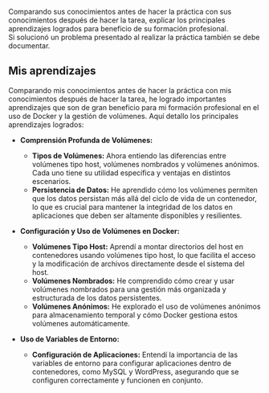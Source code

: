 Comparando sus conocimientos antes de hacer la práctica con sus conocimientos después de hacer la tarea, explicar los principales aprendizajes logrados para beneficio de su formación profesional.  
Si solucionó un problema presentado al realizar la práctica también se debe documentar.

## Mis aprendizajes

Comparando mis conocimientos antes de hacer la práctica con mis conocimientos después de hacer la tarea, he logrado importantes aprendizajes que son de gran beneficio para mi formación profesional en el uso de Docker y la gestión de volúmenes. Aquí detallo los principales aprendizajes logrados:

- **Comprensión Profunda de Volúmenes:**
  - **Tipos de Volúmenes:** Ahora entiendo las diferencias entre volúmenes tipo host, volúmenes nombrados y volúmenes anónimos. Cada uno tiene su utilidad específica y ventajas en distintos escenarios.
  - **Persistencia de Datos:** He aprendido cómo los volúmenes permiten que los datos persistan más allá del ciclo de vida de un contenedor, lo que es crucial para mantener la integridad de los datos en aplicaciones que deben ser altamente disponibles y resilientes.

- **Configuración y Uso de Volúmenes en Docker:**
  - **Volúmenes Tipo Host:** Aprendí a montar directorios del host en contenedores usando volúmenes tipo host, lo que facilita el acceso y la modificación de archivos directamente desde el sistema del host.
  - **Volúmenes Nombrados:** He comprendido cómo crear y usar volúmenes nombrados para una gestión más organizada y estructurada de los datos persistentes.
  - **Volúmenes Anónimos:** He explorado el uso de volúmenes anónimos para almacenamiento temporal y cómo Docker gestiona estos volúmenes automáticamente.

- **Uso de Variables de Entorno:**
  - **Configuración de Aplicaciones:** Entendí la importancia de las variables de entorno para configurar aplicaciones dentro de contenedores, como MySQL y WordPress, asegurando que se configuren correctamente y funcionen en conjunto.


